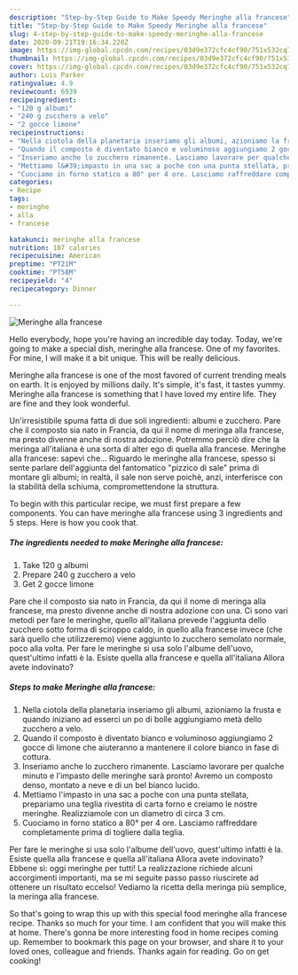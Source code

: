 ```yaml
---
description: "Step-by-Step Guide to Make Speedy Meringhe alla francese"
title: "Step-by-Step Guide to Make Speedy Meringhe alla francese"
slug: 4-step-by-step-guide-to-make-speedy-meringhe-alla-francese
date: 2020-09-21T19:16:34.220Z
image: https://img-global.cpcdn.com/recipes/03d9e372cfc4cf90/751x532cq70/meringhe-alla-francese-recipe-main-photo.jpg
thumbnail: https://img-global.cpcdn.com/recipes/03d9e372cfc4cf90/751x532cq70/meringhe-alla-francese-recipe-main-photo.jpg
cover: https://img-global.cpcdn.com/recipes/03d9e372cfc4cf90/751x532cq70/meringhe-alla-francese-recipe-main-photo.jpg
author: Luis Parker
ratingvalue: 4.9
reviewcount: 6939
recipeingredient:
- "120 g albumi"
- "240 g zucchero a velo"
- "2 gocce limone"
recipeinstructions:
- "Nella ciotola della planetaria inseriamo gli albumi, azioniamo la frusta e quando iniziano ad esserci un po di bolle aggiungiamo metà dello zucchero a velo."
- "Quando il composto è diventato bianco e voluminoso aggiungiamo 2 gocce di limone che aiuteranno a mantenere il colore bianco in fase di cottura."
- "Inseriamo anche lo zucchero rimanente. Lasciamo lavorare per qualche minuto e l&#39;impasto delle meringhe sarà pronto! Avremo un composto denso, montato a neve e di un bel bianco lucido."
- "Mettiamo l&#39;impasto in una sac a poche con una punta stellata, prepariamo una teglia rivestita di carta forno e creiamo le nostre meringhe. Realizziamole con un diametro di circa 3 cm."
- "Cuociamo in forno statico a 80° per 4 ore. Lasciamo raffreddare completamente prima di togliere dalla teglia."
categories:
- Recipe
tags:
- meringhe
- alla
- francese

katakunci: meringhe alla francese 
nutrition: 107 calories
recipecuisine: American
preptime: "PT21M"
cooktime: "PT58M"
recipeyield: "4"
recipecategory: Dinner

---
```



![Meringhe alla francese](https://img-global.cpcdn.com/recipes/03d9e372cfc4cf90/751x532cq70/meringhe-alla-francese-recipe-main-photo.jpg)

Hello everybody, hope you're having an incredible day today. Today, we're going to make a special dish, meringhe alla francese. One of my favorites. For mine, I will make it a bit unique. This will be really delicious.

Meringhe alla francese is one of the most favored of current trending meals on earth. It is enjoyed by millions daily. It's simple, it's fast, it tastes yummy. Meringhe alla francese is something that I have loved my entire life. They are fine and they look wonderful.

Un&#39;irresistibile spuma fatta di due soli ingredienti: albumi e zucchero. Pare che il composto sia nato in Francia, da qui il nome di meringa alla francese, ma presto divenne anche di nostra adozione. Potremmo perciò dire che la meringa all&#39;italiana è una sorta di alter ego di quella alla francese. Meringhe alla francese: sapevi che… Riguardo le meringhe alla francese, spesso si sente parlare dell&#39;aggiunta del fantomatico &#34;pizzico di sale&#34; prima di montare gli albumi; in realtà, il sale non serve poichè, anzi, interferisce con la stabilità della schiuma, compromettendone la struttura.


To begin with this particular recipe, we must first prepare a few components. You can have meringhe alla francese using 3 ingredients and 5 steps. Here is how you cook that.

<!--inarticleads1-->

##### The ingredients needed to make Meringhe alla francese:

1. Take 120 g albumi
1. Prepare 240 g zucchero a velo
1. Get 2 gocce limone


Pare che il composto sia nato in Francia, da qui il nome di meringa alla francese, ma presto divenne anche di nostra adozione con una. Ci sono vari metodi per fare le meringhe, quello all&#39;italiana prevede l&#39;aggiunta dello zucchero sotto forma di sciroppo caldo, in quello alla francese invece (che sarà quello che utilizzeremo) viene aggiunto lo zucchero semolato normale, poco alla volta. Per fare le meringhe si usa solo l&#39;albume dell&#39;uovo, quest&#39;ultimo infatti è la. Esiste quella alla francese e quella all&#39;italiana Allora avete indovinato? 

<!--inarticleads2-->

##### Steps to make Meringhe alla francese:

1. Nella ciotola della planetaria inseriamo gli albumi, azioniamo la frusta e quando iniziano ad esserci un po di bolle aggiungiamo metà dello zucchero a velo.
1. Quando il composto è diventato bianco e voluminoso aggiungiamo 2 gocce di limone che aiuteranno a mantenere il colore bianco in fase di cottura.
1. Inseriamo anche lo zucchero rimanente. Lasciamo lavorare per qualche minuto e l&#39;impasto delle meringhe sarà pronto! Avremo un composto denso, montato a neve e di un bel bianco lucido.
1. Mettiamo l&#39;impasto in una sac a poche con una punta stellata, prepariamo una teglia rivestita di carta forno e creiamo le nostre meringhe. Realizziamole con un diametro di circa 3 cm.
1. Cuociamo in forno statico a 80° per 4 ore. Lasciamo raffreddare completamente prima di togliere dalla teglia.


Per fare le meringhe si usa solo l&#39;albume dell&#39;uovo, quest&#39;ultimo infatti è la. Esiste quella alla francese e quella all&#39;italiana Allora avete indovinato? Ebbene sì: oggi meringhe per tutti! La realizzazione richiede alcuni accorgimenti importanti, ma se mi seguite passo passo riuscirete ad ottenere un risultato eccelso! Vediamo la ricetta della meringa più semplice, la meringa alla francese. 

So that's going to wrap this up with this special food meringhe alla francese recipe. Thanks so much for your time. I am confident that you will make this at home. There's gonna be more interesting food in home recipes coming up. Remember to bookmark this page on your browser, and share it to your loved ones, colleague and friends. Thanks again for reading. Go on get cooking!
